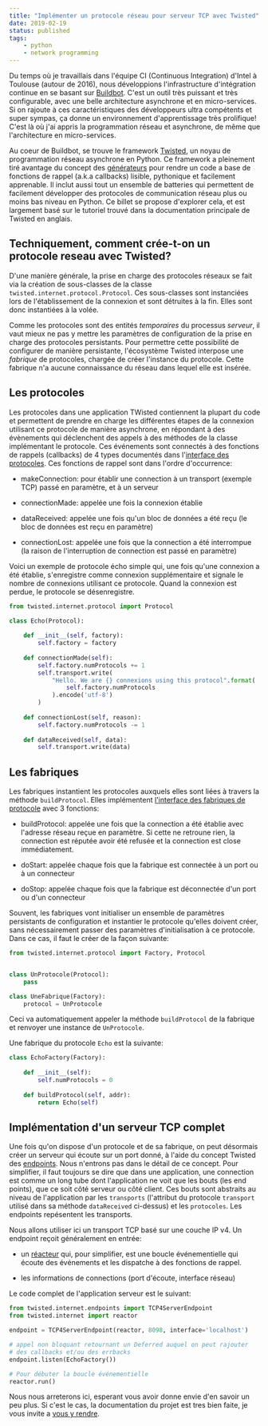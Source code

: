 ```yaml
---
title: "Implémenter un protocole réseau pour serveur TCP avec Twisted"
date: 2019-02-19
status: published
tags:
    - python
    - network programming
---
```


Du  temps où  je  travaillais dans  l'équipe CI  (Continuous
Integration)  d'Intel  à  Toulouse (autour  de  2016),  nous
développions l'infrastructure  d'intégration continue  en se
basant  sur   [Buildbot](https://buildbot.net/).   C'est  un
outil  très puissant  et très  configurable, avec  une belle
architecture asynchrone et en  micro-services. Si on rajoute
à ces caractéristiques des  développeurs ultra compétents et
super sympas, ça donne un environnement d'apprentissage très
prolifique! C'est là où  j'ai appris la programmation réseau
et asynchrone, de même que l'architecture en micro-services.

Au   coeur    de   Buildbot,   se   trouve    le   framework
[Twisted](https://twistedmatrix.com/trac/),   un  noyau   de
programmation réseau  asynchrone en  Python. Ce  framework a
pleinement     tiré     avantage      du     concept     des
[générateurs](https://wiki.python.org/moin/Generators)  pour
rendre  un  code  a  base  de  fonctions  de  rappel  (a.k.a
callbacks) lisible, pythonique  et facilement apprenable. Il
inclut aussi tout un ensemble de batteries qui permettent de
facilement développer des protocoles de communication réseau
plus ou  moins bas niveau  en Python.  Ce billet  se propose
d'explorer  cela,  et est  largement  basé  sur le  tutoriel
trouvé  dans  la  documentation  principale  de  Twisted  en
anglais.

## Techniquement, comment crée-t-on un protocole reseau avec Twisted?

D'une manière  générale, la  prise en charge  des protocoles
réseaux se fait via la création de sous-classes de la classe
`twisted.internet.protocol.Protocol`. Ces  sous-classes sont
instanciées lors de l'établissement  de la connexion et sont
détruites à la fin. Elles sont donc instantiées à la volée.

Comme  les  protocoles  sont des  entités  *temporaires*  du
processus  *serveur*, il  vaut  mieux ne  pas  y mettre  les
paramètres  de  configuration  de  la prise  en  charge  des
protocoles persistants. Pour  permettre cette possibilité de
configurer  de  manière  persistante,  l'écosystème  Twisted
interpose  une *fabrique*  de protocoles,  chargée de  créer
l'instance   du  protocole.   Cette   fabrique  n'a   aucune
connaissance du réseau dans lequel elle est insérée.

## Les protocoles

Les protocoles  dans une application TWisted  contiennent la
plupart  du code  et  permettent de  prendre  en charge  les
différentes étapes de la connexion utilisant ce protocole de
manière  asynchrone,  en  répondant  à  des  évènements  qui
déclenchent  des   appels  à  des  méthodes   de  la  classe
implémentant le  protocole. Ces événements sont  connectés à
des fonctions  de rappels (callbacks) de  4 types documentés
dans                     l'[interface                    des
protocoles](https://twistedmatrix.com/documents/current/api/twisted.internet.interfaces.IProtocol.html). Ces
fonctions de rappel sont dans l'ordre d'occurrence:

- makeConnection: pour établir une connection à un transport
  (exemple TCP) passé en paramètre, et à un serveur

- connectionMade: appelée une fois la connexion établie

- dataReceived: appelée une fois qu'un bloc de données a été
  reçu (le bloc de données est reçu en paramètre)

- connectionLost: appelée  une fois que la  connection a été
  interrompue (la raison de l'interruption de connection est
  passé en paramètre)

Voici  un exemple  de protocole  écho simple  qui, une  fois
qu'une connexion a été établie, s'enregistre comme connexion
supplémentaire et signale le  nombre de connexions utilisant
ce protocole. Quand la connexion est perdue, le protocole se
désenregistre.


```python
from twisted.internet.protocol import Protocol

class Echo(Protocol):
    
    def __init__(self, factory):
        self.factory = factory
        
    def connectionMade(self):
        self.factory.numProtocols += 1
        self.transport.write(
            "Hello. We are {} connexions using this protocol".format(
                self.factory.numProtocols
            ).encode('utf-8')
        )
        
    def connectionLost(self, reason):
        self.factory.numProtocols -= 1
        
    def dataReceived(self, data):
        self.transport.write(data)
```

## Les fabriques

Les fabriques instantient les protocoles auxquels elles sont
liées   à   travers   la  méthode   `buildProtocol`.   Elles
implémentent      [l'interface     des      fabriques     de
protocole](https://twistedmatrix.com/documents/18.7.0/api/twisted.internet.interfaces.IProtocolFactory.html)
avec 3 fonctions:

- buildProtocol:  appelée une fois  que la connection  a été
  établie avec l'adresse réseau reçue en paramètre. Si cette
  ne  retroune rien,  la  connection est  réputée avoir  été
  refusée et la connection est close immédiatement.

- doStart: appelée chaque fois que la fabrique est connectée
  à un port ou à un connecteur

-  doStop:   appelée  chaque   fois  que  la   fabrique  est
  déconnectée d'un port ou d'un connecteur

Souvent,  les  fabriques  vont initialiser  un  ensemble  de
paramètres  persistants de  configuration  et instantier  le
protocole qu'elles doivent créer, sans nécessairement passer
des paramètres d'initialisation à ce protocole. Dans ce cas,
il faut le créer de la façon suivante:


```python
from twisted.internet.protocol import Factory, Protocol


class UnProtocole(Protocol):
    pass

class UneFabrique(Factory):
    protocol = UnProtocole
```

Ceci va  automatiquement appeler la  méthode `buildProtocol`
de la fabrique et renvoyer une instance de `UnProtocole`.

Une fabrique du protocole `Echo` est la suivante:


```python
class EchoFactory(Factory):
    
    def __init__(self):
        self.numProtocols = 0
    
    def buildProtocol(self, addr):
        return Echo(self)
```

## Implémentation d'un serveur TCP complet

Une fois qu'on dispose d'un  protocole et de sa fabrique, on
peut  désormais créer  un  serveur qui  écoute  sur un  port
donné,     à    l'aide     du     concept    Twisted     des
[endpoints](https://twistedmatrix.com/documents/current/core/howto/endpoints.html). Nous
n'entrons pas dans le détail de ce concept. Pour simplifier,
il  faut toujours  se  dire que  dans  une application,  une
connection est comme un long tube dont l'application ne voit
que les bouts (les end points),  que ce soit côté serveur ou
côté  client.   Ces  bouts  sont  abstraits   au  niveau  de
l'application par les  `transports` (l'attribut du protocole
`transport`   utilisé   dans   sa   méthode   `dataReceived`
ci-dessus)  et les  `protocoles`. Les  endpoints repésentent
les transports.

Nous  allons utiliser  ici  un transport  TCP  basé sur  une
couche IP v4. Un endpoint reçoit généralement en entrée:

- un
  [réacteur](https://twistedmatrix.com/documents/current/core/howto/reactor-basics.html)
  qui, pour  simplifier, est  une boucle  événementielle qui
  écoute des événements et les  dispatche à des fonctions de
  rappel.

- les informations de  connections (port d'écoute, interface
  réseau)

Le code complet de l'application serveur est le suivant:


```python
from twisted.internet.endpoints import TCP4ServerEndpoint
from twisted.internet import reactor

endpoint = TCP4ServerEndpoint(reactor, 8098, interface='localhost')

# appel non bloquant retournant un Deferred auquel on peut rajouter
# des callbacks et/ou des errbacks
endpoint.listen(EchoFactory())

# Pour débuter la boucle événementielle
reactor.run()
```

Nous nous  arreterons ici,  esperant vous avoir  donne envie
d'en savoir un  peu plus. Si c'est le  cas, la documentation
du  projet est  tres bien  faite, je  vous invite  a [vous  y
rendre](https://twistedmatrix.com/trac/).
